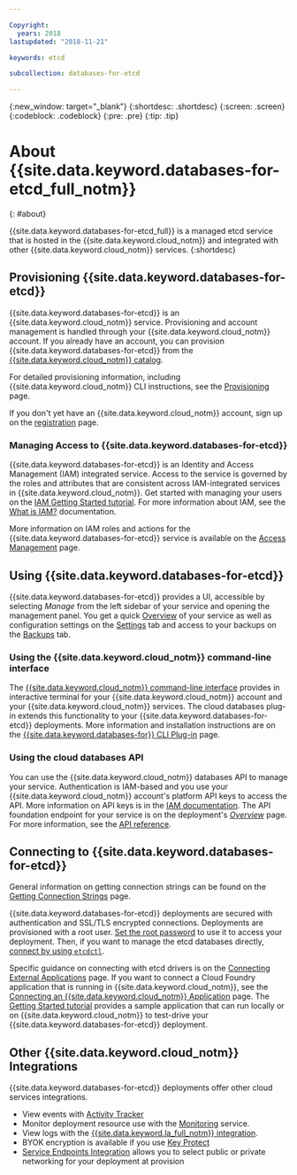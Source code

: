 ```yaml
---

Copyright:
  years: 2018
lastupdated: "2018-11-21"

keywords: etcd

subcollection: databases-for-etcd

---
```


{:new_window: target="_blank"}
{:shortdesc: .shortdesc}
{:screen: .screen}
{:codeblock: .codeblock}
{:pre: .pre}
{:tip: .tip}

# About {{site.data.keyword.databases-for-etcd_full_notm}}
{: #about}

{{site.data.keyword.databases-for-etcd_full}} is a managed etcd service that is hosted in the {{site.data.keyword.cloud_notm}} and integrated with other {{site.data.keyword.cloud_notm}} services. 
{:shortdesc}

## Provisioning {{site.data.keyword.databases-for-etcd}}

{{site.data.keyword.databases-for-etcd}} is an {{site.data.keyword.cloud_notm}} service. Provisioning and account management is handled through your {{site.data.keyword.cloud_notm}} account. If you already have an account, you can provision {{site.data.keyword.databases-for-etcd}} from the [{{site.data.keyword.cloud_notm}} catalog](https://{DomainName}/catalog/services/databases-for-etcd).

For detailed provisioning information, including {{site.data.keyword.cloud_notm}} CLI instructions, see the [Provisioning](/docs/services/databases-for-etcd?topic=cloud-databases-provisioning) page.

If you don't yet have an {{site.data.keyword.cloud_notm}} account, sign up on the [registration](https://{DomainName}/registration/) page.

### Managing Access to {{site.data.keyword.databases-for-etcd}}

{{site.data.keyword.databases-for-etcd}} is an Identity and Access Management (IAM) integrated service. Access to the service is governed by the roles and attributes that are consistent across IAM-integrated services in {{site.data.keyword.cloud_notm}}. Get started with managing your users on the [IAM Getting Started tutorial](/docs/iam?topic=iam-getstarted). For more information about IAM, see the [What is IAM?](/docs/iam?topic=iam-iamoverview) documentation.

More information on IAM roles and actions for the {{site.data.keyword.databases-for-etcd}} service is available on the [Access Management](/docs/services/databases-for-etcd?topic=databases-for-etcd-iam) page.

## Using {{site.data.keyword.databases-for-etcd}}

{{site.data.keyword.databases-for-etcd}} provides a UI, accessible by selecting _Manage_ from the left sidebar of your service and opening the management panel. You get a quick [Overview](/docs/services/databases-for-etcd?topic=databases-for-etcd-dashboard-overview) of your service as well as configuration settings on the [Settings](/docs/services/databases-for-etcd?topic=databases-for-etcd-dashboard-overview#settings) tab and access to your backups on the [Backups](/docs/services/databases-for-etcd?topic=cloud-databases-dashboard-backups) tab.

### Using the {{site.data.keyword.cloud_notm}} command-line interface

The [{{site.data.keyword.cloud_notm}} command-line interface](/docs/cli/reference/ibmcloud?topic=cloud-cli-install-ibmcloud-cli) provides in interactive terminal for your {{site.data.keyword.cloud_notm}} account and your {{site.data.keyword.cloud_notm}} services. The cloud databases plug-in extends this functionality to your {{site.data.keyword.databases-for-etcd}} deployments. More information and installation instructions are on the [{{site.data.keyword.databases-for}} CLI Plug-in](/docs/databases-cli-plugin?topic=cloud-databases-cli-cdb-reference) page.

### Using the cloud databases API

You can use the {{site.data.keyword.cloud_notm}} databases API to manage your service. Authentication is IAM-based and you use your {{site.data.keyword.cloud_notm}} account's platform API keys to access the API. More information on API keys is in the [IAM documentation](/docs/iam/apikeys?topic=iam-manapikey). The API foundation endpoint for your service is on the deployment's [_Overview_](/docs/services/databases-for-etcd?topic=databases-for-etcd-dashboard-overview) page. For more information, see the [API reference](https://{DomainName}/apidocs/cloud-databases-api).

## Connecting to {{site.data.keyword.databases-for-etcd}}

General information on getting connection strings can be found on the [Getting Connection Strings](/docs/services/databases-for-etcd?topic=databases-for-etcd-connection-strings) page.

{{site.data.keyword.databases-for-etcd}} deployments are secured with authentication and SSL/TLS encrypted connections. Deployments are provisioned with a root user. [Set the root password](/docs/services/databases-for-etcd?topic=databases-for-etcd-root-password) to use it to access your deployment. Then, if you want to manage the etcd databases directly, [connect by using `etcdctl`](/docs/services/databases-for-etcd?topic=databases-for-etcd-connecting-etcdctl).

Specific guidance on connecting with etcd drivers is on the [Connecting External Applications](/docs/services/databases-for-etcd?topic=databases-for-etcd-external-app) page. If you want to connect a Cloud Foundry application that is running in {{site.data.keyword.cloud_notm}}, see the [Connecting an {{site.data.keyword.cloud_notm}} Application](/docs/services/databases-for-etcd?topic=databases-for-etcd-ibmcloud-app) page. The [Getting Started tutorial](/docs/services/databases-for-etcd?topic=databases-for-etcd-getting-started) provides a sample application that can run locally or on {{site.data.keyword.cloud_notm}} to test-drive your {{site.data.keyword.databases-for-etcd}} deployment.

## Other {{site.data.keyword.cloud_notm}} Integrations

{{site.data.keyword.databases-for-etcd}} deployments offer other cloud services integrations. 
- View events with [Activity Tracker](/docs/services/databases-for-etcd?topic=cloud-databases-activity-tracker)
- Monitor deployment resource use with the [Monitoring](/docs/services/databases-for-etcd?topic=cloud-databases-monitoring) service.
- View logs with the [{{site.data.keyword.la_full_notm}} integration](/docs/services/databases-for-etcd?topic=cloud-databases-logging).
- BYOK encryption is available if you use [Key Protect](/docs/services/databases-for-etcd?topic=cloud-databases-key-protect)
- [Service Endpoints Integration](/docs/services/databases-for-etcd?topic=cloud-databases-service-endpoints) allows you to select public or private networking for your deployment at provision










